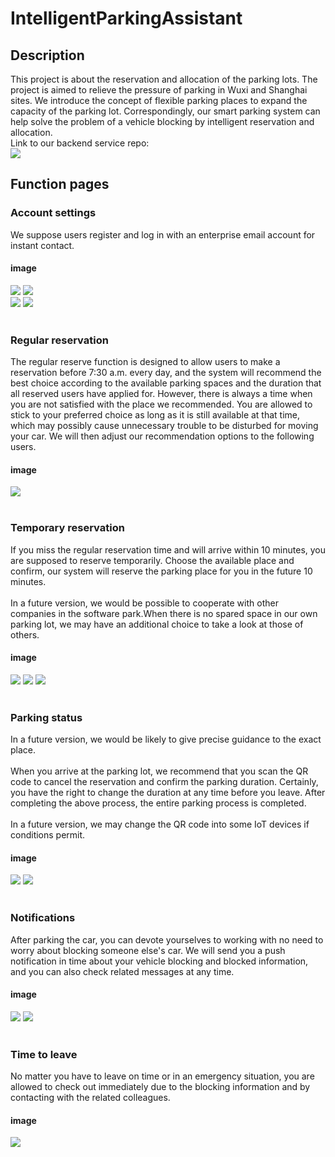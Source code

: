 # IntelligentParkingAssistant
## Description
This project is about the reservation and allocation of the parking lots. The project is aimed to relieve the pressure of parking in Wuxi and Shanghai sites. We introduce the concept of flexible parking places to expand the capacity of the parking lot. Correspondingly, our smart parking system can help solve the problem of a vehicle blocking by intelligent reservation and allocation.<br>
Link to our backend service repo: <br>
![](https://github.com/xiafanfan/SmartParkingBackend)
## Function pages
### Account settings
We suppose users register and log in with an enterprise email account for instant contact.
#### image
![](https://github.com/xiafanfan/SmartParking/raw/master/screenshot/login.png)
![](https://github.com/xiafanfan/SmartParking/raw/master/screenshot/signup.png)<br>
![](https://github.com/xiafanfan/SmartParking/raw/master/screenshot/resetpassword.png)
![](https://github.com/xiafanfan/SmartParking/raw/master/screenshot/account.png)<br><br>
### Regular reservation
The regular reserve function is designed to allow users to make a reservation before 7:30 a.m. every day, and the system will recommend the best choice according to the available parking spaces and the duration that all reserved users have applied for. However, there is always a time when you are not satisfied with the place we recommended. You are allowed to stick to your preferred choice as long as it is still available at that time, which may possibly cause unnecessary trouble to be disturbed for moving your car. We will then adjust our recommendation options to the following users.<br>
#### image
![](https://github.com/xiafanfan/SmartParking/raw/master/screenshot/regular.png)<br><br>
### Temporary reservation
If you miss the regular reservation time and will arrive within 10 minutes, you are supposed to reserve temporarily. Choose the available place and confirm, our system will reserve the parking place for you in the future 10 minutes. <br><br>
In a future version, we would be possible to cooperate with other companies in the software park.When there is no spared space in our own parking lot, we may have an additional choice to take a look at those of others.<br>
#### image
![](https://github.com/xiafanfan/SmartParking/raw/master/screenshot/reserve.png)
![](https://github.com/xiafanfan/SmartParking/raw/master/screenshot/reservation.png)
![](https://github.com/xiafanfan/SmartParking/raw/master/screenshot/fullreserve.png)<br><br>
### Parking status
In a future version, we would be likely to give precise guidance to the exact place.<br><br>
When you arrive at the parking lot, we recommend that you scan the QR code to cancel the reservation and confirm the parking duration. Certainly, you have the right to change the duration at any time before you leave. After completing the above process, the entire parking process is completed.<br><br>
In a future version, we may change the QR code into some IoT devices if conditions permit.<br>
#### image
![](https://github.com/xiafanfan/SmartParking/raw/master/screenshot/park.png)
![](https://github.com/xiafanfan/SmartParking/raw/master/screenshot/modify.png)<br><br>
### Notifications
After parking the car, you can devote yourselves to working with no need to worry about blocking someone else's car. We will send you a push notification in time about your vehicle blocking and blocked information, and you can also check related messages at any time. <br>
#### image
![](https://github.com/xiafanfan/SmartParking/raw/master/screenshot/sidebar.png)
![](https://github.com/xiafanfan/SmartParking/raw/master/screenshot/notification.png)<br><br>
### Time to leave
No matter you have to leave on time or in an emergency situation, you are allowed to check out immediately due to the blocking information and by contacting with the related colleagues.<br>
#### image
![](https://github.com/xiafanfan/SmartParking/raw/master/screenshot/leave.png)
